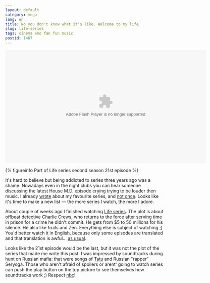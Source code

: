 ```yaml
---
layout: default
category: mega
lang: en
title: No you don't know what it's like. Welcome to my life
slug: life-series
tags: cinema emo fan fun music 
postid: 1467
---
```

<object classid="clsid:d27cdb6e-ae6d-11cf-96b8-444553540000" codebase="http://download.macromedia.com/pub/shockwave/cabs/flash/swflash.cab#version=9,0,0,0" width="636" height="358" align="middle"><param name="allowScriptAccess" value="sameDomain" /><param name="movie" value="/=^_^=/videoplayer.swf?vid=/=^_^=/uploads/2009/04/life-ost.flv&pic=/=^_^=/uploads/2009/04/life.jpg&auto=0" /><param name="quality" value="high" /><param name="bgcolor" value="#000000" /><embed src="/=^_^=/videoplayer.swf?vid=/=^_^=/uploads/2009/04/life-ost.flv&pic=/=^_^=/uploads/2009/04/life.jpg&auto=0" quality="high" bgcolor="#000000" width="636" height="358" align="middle" allowScriptAccess="sameDomain" allowFullScreen="false" type="application/x-shockwave-flash" pluginspage="http://www.macromedia.com/go/getflashplayer" />
</object>


{% figureinfo Part of Life series second season 21st episode %}



It's hard to believe but being addicted to series three years ago was a shame. Nowadays even in the night clubs you can hear someone discussing the latest House M.D. episode crying trying to be louder then music. I already <a href="/mega/en/2008/tv-cereals/">wrote</a> about my favourite series, and <a href=" /mega/en/2007/californication/">not once</a>. Looks like it's time to make a new list — the more series I watch, the more I adore.

About  couple of weeks ago I finished watching <a href="http://nbc.com/Life">Life series</a>. The plot is about offbeat detective Charlie Crews, who returns to the force after serving time in prison for a crime he didn't commit.  He gets from $5 to 50 millions for his silence. He also like fruits and Zen. Everything else is subject of watching ;) You'd better watch it in English, because only some episodes are translated and that translation is awful… <a href="/mega/en/2009/what-translation-foo/">as usual</a>.

Looks like the 21st episode would be the last, but it was not the plot of the series that made me write this post. I was impressed by soundtracks during hunt on Russian mafia:  that were songs of <a href="http://genn.org/#/works/tatu">Tatu</a> and Russian "rapper" Seryoga. Those who aren't afraid of spoilers or arent' going to watch series can push the play button on the top picture to see themselves how soundtracks work ;) Respect <a href="http://nbc.com/">nbc</a>!